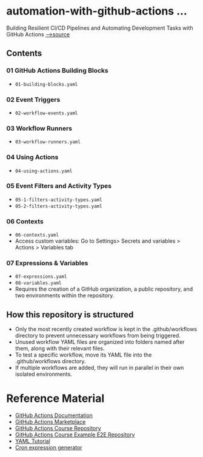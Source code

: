 # automation-with-github-actions ...

Building Resilient CI/CD Pipelines and Automating Development Tasks with GitHub Actions [-->source](https://www.udemy.com/course/mastering-github-actions-beginner-to-expert/)

## Contents

### 01 GitHub Actions Building Blocks
* `01-building-blocks.yaml`

### 02 Event Triggers
* `02-workflow-events.yaml`

### 03 Workflow Runners
* `03-workflow-runners.yaml`

### 04 Using Actions
* `04-using-actions.yaml`

### 05 Event Filters and Activity Types
* `05-1-filters-activity-types.yaml`
* `05-2-filters-activity-types.yaml`

### 06 Contexts
* `06-contexts.yaml`
* Access custom variables: Go to Settings> Secrets and variables > Actions > Variables tab

### 07 Expressions & Variables
* `07-expressions.yaml`
* `08-variables.yaml`
* Requires the creation of a GitHub organization, a public repository, and two environments within the repository.


## How this repository is structured

- Only the most recently created workflow is kept in the .github/workflows directory to prevent unnecessary workflows from being triggered.
- Unused workflow YAML files are organized into folders named after them, along with their relevant files.
- To test a specific workflow, move its YAML file into the .github/workflows directory.
- If multiple workflows are added, they will run in parallel in their own isolated environments.


# Reference Material
* [GitHub Actions Documentation](https://docs.github.com/en/actions)
* [GitHub Actions Marketplace](https://github.com/marketplace?type=actions)
* [GitHub Actions Course Repository](https://github.com/udemy-lauromueller/github-actions-course)
* [GitHub Actions Course Example E2E Repository](https://github.com/udemy-lauromueller/github-actions-course-example-e2e)
* [YAML Tutorial](https://www.cloudbees.com/blog/yaml-tutorial-everything-you-need-get-started)
* [Cron expression generator](https://crontab.cronhub.io/)
